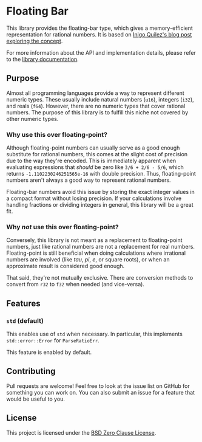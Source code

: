 # Floating Bar

This library provides the floating-bar type, which gives a memory-efficient representation for rational numbers. It is based on [Inigo Quilez's blog post exploring the concept](http://www.iquilezles.org/www/articles/floatingbar/floatingbar.htm).

For more information about the API and implementation details, please refer to the [library documentation](https://docs.rs/floating_bar/).

## Purpose

Almost all programming languages provide a way to represent different numeric types. These usually include natural numbers (`u16`), integers (`i32`), and reals (`f64`). However, there are no numeric types that cover rational numbers. The purpose of this library is to fulfill this niche not covered by other numeric types.

### Why use this over floating-point?

Although floating-point numbers can usually serve as a good enough substitute for rational numbers, this comes at the slight cost of precision due to the way they're encoded. This is immediately apparent when evaluating expressions that *should* be zero like `3/6 + 2/6 - 5/6`, which returns `-1.1102230246251565e-16` with double precision. Thus, floating-point numbers aren't always a good way to represent rational numbers.

Floating-bar numbers avoid this issue by storing the exact integer values in a compact format without losing precision. If your calculations involve handling fractions or dividing integers in general, this library will be a great fit.

### Why *not* use this over floating-point?

Conversely, this library is not meant as a replacement to floating-point numbers, just like rational numbers are not a replacement for real numbers. Floating-point is still beneficial when doing calculations where irrational numbers are involved (like *tau*, *pi*, *e*, or square roots), or when an approximate result is considered good enough.

That said, they're not mutually exclusive. There are conversion methods to convert from `r32` to `f32` when needed (and vice-versa).

## Features

### `std` (default)

This enables use of `std` when necessary. In particular, this implements `std::error::Error` for `ParseRatioErr`.

This feature is enabled by default.

## Contributing

Pull requests are welcome! Feel free to look at the issue list on GitHub for something you can work on. You can also submit an issue for a feature that would be useful to you.

## License

This project is licensed under the [BSD Zero Clause License](https://choosealicense.com/licenses/0bsd/).
